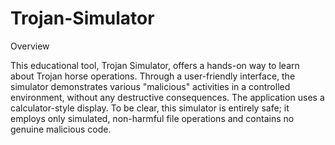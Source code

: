 # Trojan-Simulator

Overview

This educational tool, Trojan Simulator, offers a hands-on way to learn about Trojan horse operations.  Through a user-friendly interface, the simulator demonstrates various "malicious" activities in a controlled environment, without any destructive consequences.  The application uses a calculator-style display. To be clear, this simulator is entirely safe; it employs only simulated, non-harmful file operations and contains no genuine malicious code.
